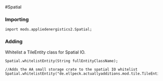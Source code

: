 #Spatial

### Importing

```
import mods.appliedenergistics2.Spatial;
```

### Adding
Whitelist a TileEntity class for Spatial IO.
```
Spatial.whitelistEntity(String fullEntityClassName);

//Adds the AA small storage crate to the spatial IO whitelist
Spatial.whitelistEntity("de.ellpeck.actuallyadditions.mod.tile.TileEntityGiantChest");
```


